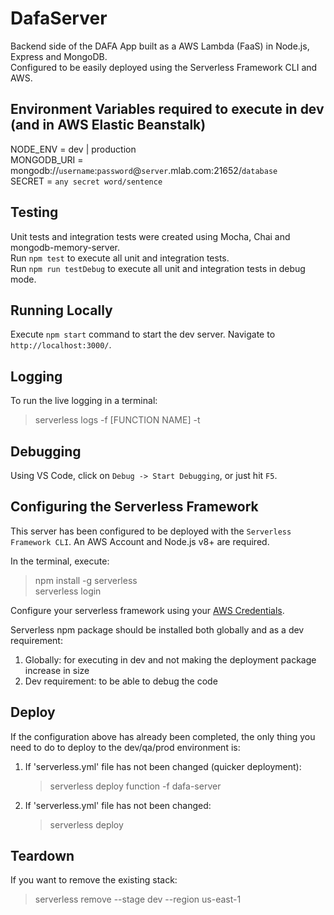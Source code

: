 # DafaServer

Backend side of the DAFA App built as a AWS Lambda (FaaS) in Node.js, Express and MongoDB.<br/>
Configured to be easily deployed using the Serverless Framework CLI and AWS.

## Environment Variables required to execute in dev (and in AWS Elastic Beanstalk)

NODE_ENV = dev | production<br/>
MONGODB_URI = mongodb://`username`:`password`@`server`.mlab.com:21652/`database`<br/>
SECRET = `any secret word/sentence`<br/>

## Testing

Unit tests and integration tests were created using Mocha, Chai and mongodb-memory-server.<br/>
Run `npm test` to execute all unit and integration tests.<br/>
Run `npm run testDebug` to execute all unit and integration tests in debug mode.

## Running Locally

Execute `npm start` command to start the dev server. Navigate to `http://localhost:3000/`.

## Logging

To run the live logging in a terminal:<br/>

> serverless logs -f [FUNCTION NAME] -t

## Debugging

Using VS Code, click on `Debug -> Start Debugging`, or just hit `F5`.

## Configuring the Serverless Framework

This server has been configured to be deployed with the `Serverless Framework CLI`. An AWS Account and Node.js v8+ are required.<br/>

In the terminal, execute:<br/>

> npm install -g serverless<br/>
> serverless login<br/>

Configure your serverless framework using your [AWS Credentials](https://www.youtube.com/watch?v=tgb_MRVylWw).<br/>

Serverless npm package should be installed both globally and as a dev requirement:<br/>

1. Globally: for executing in dev and not making the deployment package increase in size
2. Dev requirement: to be able to debug the code

## Deploy

If the configuration above has already been completed, the only thing you need to do to deploy to the dev/qa/prod environment is:<br/>

1. If 'serverless.yml' file has not been changed (quicker deployment):
   > serverless deploy function -f dafa-server
2. If 'serverless.yml' file has not been changed:
   > serverless deploy

## Teardown

If you want to remove the existing stack:<br/>

> serverless remove --stage dev --region us-east-1
